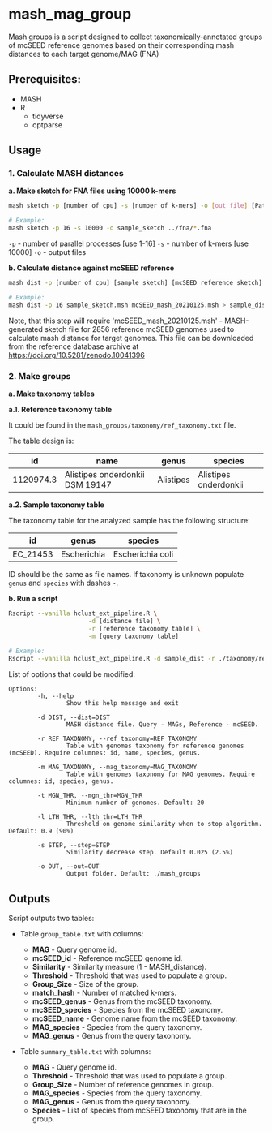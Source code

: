 # mash_mag_group
Mash groups is a script designed to collect taxonomically-annotated groups of mcSEED reference genomes based on their corresponding mash distances to each target genome/MAG (FNA)

## Prerequisites:
- MASH
- R 
  - tidyverse
  - optparse

## Usage

### 1. Calculate MASH distances

**a. Make sketch for FNA files using 10000 k-mers**

```bash
mash sketch -p [number of cpu] -s [number of k-mers] -o [out_file] [Path to FNA files]

# Example:
mash sketch -p 16 -s 10000 -o sample_sketch ../fna/*.fna
```

`-p` - number of parallel processes [use 1-16]
`-s` - number of k-mers [use 10000]
`-o` - output files

**b. Calculate distance against mcSEED reference**

```bash
mash dist -p [number of cpu] [sample sketch] [mcSEED reference sketch] > [results file]

# Example:
mash dist -p 16 sample_sketch.msh mcSEED_mash_20210125.msh > sample_dist
```
Note, that this step will require 'mcSEED_mash_20210125.msh' - MASH-generated sketch file for 2856 reference mcSEED genomes used to calculate mash distance for target genomes.
This file can be downloaded from the reference database archive at https://doi.org/10.5281/zenodo.10041396

### 2. Make groups

**a. Make taxonomy tables**

**a.1. Reference taxonomy table** 

It could be found in the `mash_groups/taxonomy/ref_taxonomy.txt` file.

The table design is:

| id        | name                            | genus     | species               |
|-----------|---------------------------------|-----------|-----------------------|
| 1120974.3 | Alistipes onderdonkii DSM 19147 | Alistipes | Alistipes onderdonkii |

**a.2. Sample taxonomy table**

The taxonomy table for the analyzed sample has the following structure:

| id       | genus       | species          |
|----------|-------------|------------------|
| EC_21453 | Escherichia | Escherichia coli |

ID should be the same as file names.
If taxonomy is unknown populate `genus` and `species` with dashes `-`.

**b. Run a script**

```bash
Rscript --vanilla hclust_ext_pipeline.R \
                      -d [distance file] \
                      -r [reference taxonomy table] \
                      -m [query taxonomy table]
                      
# Example:
Rscript --vanilla hclust_ext_pipeline.R -d sample_dist -r ./taxonomy/ref_table.txt -m ./taxonomy/query_table.txt
```

List of options that could be modified:
```
Options:
        -h, --help
                Show this help message and exit

        -d DIST, --dist=DIST
                MASH distance file. Query - MAGs, Reference - mcSEED.

        -r REF_TAXONOMY, --ref_taxonomy=REF_TAXONOMY
                Table with genomes taxonomy for reference genomes (mcSEED). Require columnes: id, name, species, genus.

        -m MAG_TAXONOMY, --mag_taxonomy=MAG_TAXONOMY
                Table with genomes taxonomy for MAG genomes. Require columnes: id, species, genus.

        -t MGN_THR, --mgn_thr=MGN_THR
                Minimum number of genomes. Default: 20

        -l LTH_THR, --lth_thr=LTH_THR
                Threshold on genome similarity when to stop algorithm. Default: 0.9 (90%)

        -s STEP, --step=STEP
                Similarity decrease step. Default 0.025 (2.5%)

        -o OUT, --out=OUT
                Output folder. Default: ./mash_groups
```

## Outputs

Script outputs two tables:

- Table `group_table.txt` with columns:
  - **MAG** - Query genome id.
  - **mcSEED_id** - Reference mcSEED genome id.
  - **Similarity** - Similarity measure (1 - MASH_distance).
  - **Threshold** - Threshold that was used to populate a group.
  - **Group_Size** - Size of the group.
  - **match_hash** - Number of matched k-mers.
  - **mcSEED_genus** - Genus from the mcSEED taxonomy.
  - **mcSEED_species** - Species from the mcSEED taxonomy.
  - **mcSEED_name** - Genome name from the mcSEED taxonomy.
  - **MAG_species** - Species from the query taxonomy.
  - **MAG_genus** - Genus from the query taxonomy.

- Table `summary_table.txt` with columns:
  - **MAG** - Query genome id.
  - **Threshold** - Threshold that was used to populate a group.
  - **Group_Size** - Number of reference genomes in group.
  - **MAG_species** - Species from the query taxonomy.
  - **MAG_genus** - Genus from the query taxonomy.
  - **Species** - List of species from mcSEED taxonomy that are in the group.
